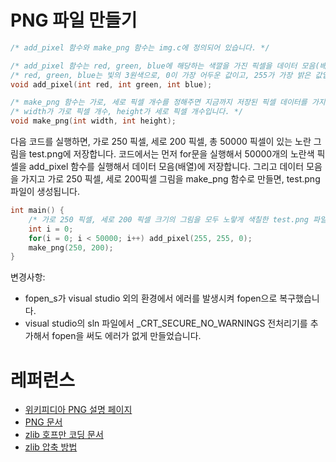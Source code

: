 # PNG 파일 만들기

```c
/* add_pixel 함수와 make_png 함수는 img.c에 정의되어 있습니다. */

/* add_pixel 함수는 red, green, blue에 해당하는 색깔을 가진 픽셀을 데이터 모음(배열)에 저장합니다. */
/* red, green, blue는 빛의 3원색으로, 0이 가장 어두운 값이고, 255가 가장 밝은 값입니다. */
void add_pixel(int red, int green, int blue);

/* make_png 함수는 가로, 세로 픽셀 개수를 정해주면 지금까지 저장된 픽셀 데이터를 가지고 png 파일을 만듭니다. */
/* width가 가로 픽셀 개수, height가 세로 픽셀 개수입니다. */
void make_png(int width, int height);
```

다음 코드를 실행하면, 가로 250 픽셀, 세로 200 픽셀, 총 50000 픽셀이 있는 노란 그림을 test.png에 저장합니다.
코드에서는 먼저 for문을 실행해서 50000개의 노란색 픽셀을 add_pixel 함수를 실행해서 데이터 모음(배열)에 저장합니다. 
그리고 데이터 모음을 가지고 가로 250 픽셀, 세로 200픽셀 그림을 make_png 함수로 만들면, test.png 파일이 생성됩니다.
```c
int main() {
	/* 가로 250 픽셀, 세로 200 픽셀 크기의 그림을 모두 노랗게 색칠한 test.png 파일을 만듭니다. */
	int i = 0;
	for(i = 0; i < 50000; i++) add_pixel(255, 255, 0);
	make_png(250, 200);
}
```

변경사항: 
* fopen_s가 visual studio 외의 환경에서 에러를 발생시켜 fopen으로 복구했습니다. 
* visual studio의 sln 파일에서 _CRT_SECURE_NO_WARNINGS 전처리기를 추가해서 fopen을 써도 에러가 없게 만들었습니다.

# 레퍼런스
* [위키피디아 PNG 설명 페이지](https://en.wikipedia.org/wiki/PNG)
* [PNG 문서](https://www.rfc-editor.org/rfc/rfc2083)
* [zlib 호프만 코딩 문서](https://www.rfc-editor.org/rfc/rfc1951)
* [zlib 압축 방법](https://www.rfc-editor.org/rfc/rfc1950)

